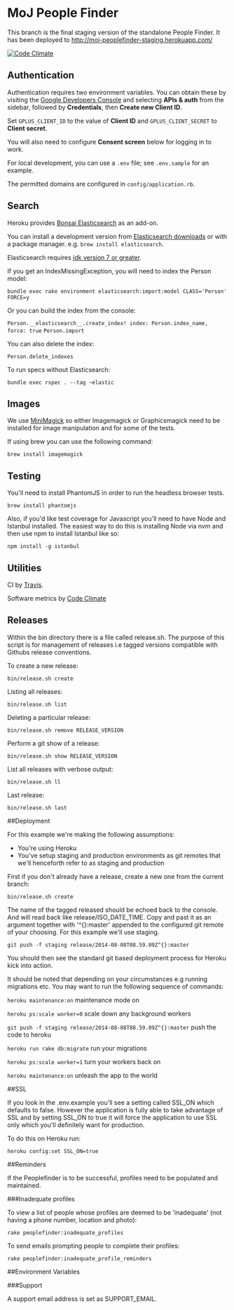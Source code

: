# MoJ People Finder

This branch is the final staging version of the standalone People Finder.
It has been deployed to http://moj-peoplefinder-staging.herokuapp.com/

[![Code Climate](https://codeclimate.com/github/ministryofjustice/peoplefinder/badges/gpa.svg)](https://codeclimate.com/github/ministryofjustice/peoplefinder)

## Authentication

Authentication requires two environment variables. You can obtain these by
visiting the [Google Developers Console](https://console.developers.google.com/)
and selecting **APIs & auth** from the sidebar, followed by **Credentials**,
then **Create new Client ID**.

Set `GPLUS_CLIENT_ID` to the value of **Client ID** and `GPLUS_CLIENT_SECRET`
to **Client secret**.

You will also need to configure **Consent screen** below for logging in to work.

For local development, you can use a `.env` file; see `.env.sample` for an
example.

The permitted domains are configured in `config/application.rb`.

## Search

Heroku provides [Bonsai Elasticsearch](https://devcenter.heroku.com/articles/bonsai)
as an add-on.

You can install a development version from [Elasticsearch downloads](http://www.elasticsearch.org/download/)
or with a package manager.
e.g. `brew install elasticsearch`.

Elasticsearch requires [jdk version 7 or greater](http://www.oracle.com/technetwork/java/javase/downloads/jdk7-downloads-1880260.html).

If you get an IndexMissingException, you will need to index the Person model:

`bundle exec rake environment elasticsearch:import:model CLASS='Person' FORCE=y`

Or you can build the index from the console:

`Person.__elasticsearch__.create_index! index: Person.index_name, force: true`
`Person.import`

You can also delete the index:

`Person.delete_indexes`

To run specs without Elasticsearch:

`bundle exec rspec . --tag ~elastic`

## Images

We use [MiniMagick](https://github.com/minimagick/minimagick) so either Imagemagick or Graphicsmagick need to be installed for image manipulation and for some of the tests.

If using brew you can use the following command:

`brew install imagemagick`

## Testing

You'll need to install PhantomJS in order to run the headless browser tests.

`brew install phantomjs`

Also, if you'd like test coverage for Javascript you'll need to have Node and Istanbul installed. The easiest way to do this is installing Node via nvm and then use npm to install Istanbul like so:

`npm install -g istanbul`

## Utilities

CI by [Travis](https://travis-ci.org/ministryofjustice/peoplefinder).

Software metrics by [Code Climate](https://codeclimate.com/github/ministryofjustice/peoplefinder)

## Releases

Within the bin directory there is a file called release.sh. The purpose of this script is for management of releases i.e tagged versions compatible with Githubs release conventions.

To create a new release:

`bin/release.sh create`

Listing all releases:

`bin/release.sh list`

Deleting a particular release:

`bin/release.sh remove RELEASE_VERSION`

Perform a git show of a release:

`bin/release.sh show RELEASE_VERSION`

List all releases with verbose output:

`bin/release.sh ll`

Last release:

`bin/release.sh last`

##Deployment

For this example we're making the following assumptions:

- You're using Heroku
- You've setup staging and production environments as git remotes that we'll henceforth refer to as staging and production

First if you don't already have a release, create a new one from the current branch:

`bin/release.sh create`

The name of the tagged released should be echoed back to the console. And will read back like release/ISO_DATE_TIME.
Copy and past it as an argument together with '^{}:master' appended to the configured git remote of your choosing. For this example we'll use staging.

`git push -f staging release/2014-08-08T08.59.09Z^{}:master`

You should then see the standard git based deployment process for Heroku kick into action.

It should be noted that depending on your circumstances e.g running migrations etc. You may want to run the following sequence of commands:

`heroku maintenance:on` maintenance mode on

`heroku ps:scale worker=0` scale down any background workers

`git push -f staging release/2014-08-08T08.59.09Z^{}:master` push the code to heroku

`heroku run rake db:migrate` run your migrations

`heroku ps:scale worker=1` turn your workers back on

`heroku maintenance:on` unleash the app to the world


##SSL

If you look in the .env.example you'll see a setting called SSL_ON which defaults to false. However the application is fully able to take advantage of
SSL and by setting SSL_ON to true it will force the application to use SSL only which you'll definitely want for production.

To do this on Heroku run:

`heroku config:set SSL_ON=true`


##Reminders

If the Peoplefinder is to be successful, profiles need to be populated and maintained.

###Inadequate profiles

To view a list of people whose profiles are deemed to be 'inadequate' (not having a phone number, location and photo):

`rake peoplefinder:inadequate_profiles`

To send emails prompting people to complete their profiles:

`rake peoplefinder:inadequate_profile_reminders`


##Environment Variables

###Support

A support email address is set as SUPPORT_EMAIL.
